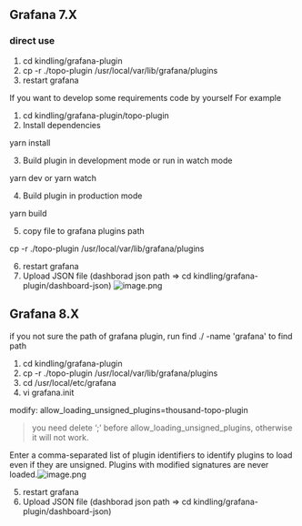 ## Grafana 7.X
### direct use


1. cd kindling/grafana-plugin
1. cp -r ./topo-plugin /usr/local/var/lib/grafana/plugins
1. restart grafana

If you want to develop some requirements code by yourself
For example


1. cd kindling/grafana-plugin/topo-plugin
1. Install dependencies

yarn install


3. Build plugin in development mode or run in watch mode

yarn dev  or yarn watch


4. Build plugin in production mode

yarn build


5. copy file to grafana plugins path

cp -r ./topo-plugin /usr/local/var/lib/grafana/plugins	


6. restart grafana
6. Upload JSON file  (dashborad json path => cd kindling/grafana-plugin/dashboard-json) ![image.png](https://cdn.nlark.com/yuque/0/2022/png/271213/1642734036300-fe20b3be-3701-4e0c-ad65-672638e361ab.png#clientId=u06dee3dd-ddbb-4&crop=0&crop=0&crop=1&crop=1&from=paste&height=514&id=ud75d3fd5&margin=%5Bobject%20Object%5D&name=image.png&originHeight=514&originWidth=450&originalType=binary&ratio=1&rotation=0&showTitle=false&size=51127&status=done&style=none&taskId=uaf836a04-3e58-4278-b26f-77a735b2429&title=&width=450)

## Grafana 8.X
if you not sure the path of grafana plugin, run    find ./ -name 'grafana'    to find path

1. cd kindling/grafana-plugin
1. cp -r ./topo-plugin /usr/local/var/lib/grafana/plugins
1. cd /usr/local/etc/grafana
1. vi grafana.init 

modify:  allow_loading_unsigned_plugins=thousand-topo-plugin
> you need delete ‘;’ before allow_loading_unsigned_plugins, otherwise it will not work.

Enter a comma-separated list of plugin identifiers to identify plugins to load even if they are unsigned. Plugins with modified signatures are never loaded.![image.png](https://cdn.nlark.com/yuque/0/2022/png/271213/1642734375690-5e14781c-0000-4340-b243-301f1928f7b6.png#clientId=u06dee3dd-ddbb-4&crop=0&crop=0&crop=1&crop=1&from=paste&height=398&id=u6af5ba8d&margin=%5Bobject%20Object%5D&name=image.png&originHeight=398&originWidth=2296&originalType=binary&ratio=1&rotation=0&showTitle=false&size=248053&status=done&style=none&taskId=u46a4f255-5f5e-462b-ad42-287b1e19d62&title=&width=2296)

5. restart grafana
5. Upload JSON file  (dashborad json path => cd kindling/grafana-plugin/dashboard-json) 
